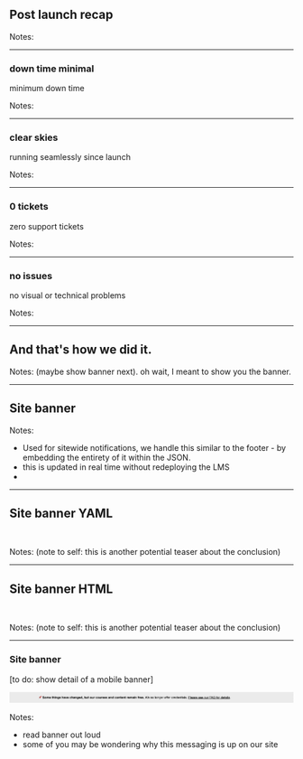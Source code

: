 
## Post launch recap

Notes:

---

### down time minimal<!-- .element: class="hide" -->

minimum down time

Notes:

---

### clear skies <!-- .element: class="hide" -->

running seamlessly since launch

Notes:

---

### 0 tickets <!-- .element: class="hide" -->

zero support tickets

Notes:

---

### no issues <!-- .element: class="hide" -->

no visual or technical problems

Notes:

---


## And that's how we did it.

Notes: 
(maybe show banner next). oh wait, I meant to show you the banner.

---

<!-- .slide: data-background="black" class="" -->

## Site banner

Notes:
- Used for sitewide notifications, we handle this similar to the footer - by embedding the entirety of it within the JSON.
- this is updated in real time without redeploying the LMS
- 

---

<!-- .slide: data-auto-animate -->

<h2 data-id="code-title">Site banner YAML</h2>
<pre class="code-wrapper" data-id="code-animation">
  <code class="language-yml"
    data-line-numbers=""
    data-trim
    data-url="code-samples/banner.yaml"
    ></code>
</pre>

Notes:
(note to self: this is another potential teaser about the conclusion)

---

<!-- .slide: data-auto-animate -->

<h2 data-id="code-title">Site banner HTML</h2>
<pre class="code-wrapper" data-id="code-animation">
  <code class="language-html"
    data-line-numbers=""
    data-trim
    data-url="code-samples/banner.html"
    ></code>
</pre>

Notes:
(note to self: this is another potential teaser about the conclusion)

---

<!-- .slide: data-background="black" class="" -->

### Site banner

[to do: show detail of a mobile banner]


![Screenshot of site banner](img/banner-01.png)<!-- .element: class="r-fit-text" data-id="screencap" -->

Notes:
- read banner out loud
- some of you may be wondering why this messaging is up on our site